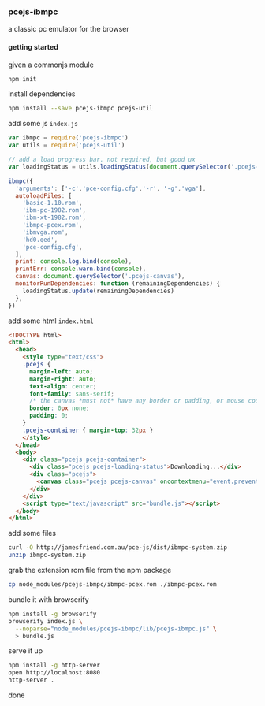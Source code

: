 ### pcejs-ibmpc
a classic pc emulator for the browser

#### getting started
given a commonjs module
```bash
npm init
```
install dependencies
```bash
npm install --save pcejs-ibmpc pcejs-util
```

add some js `index.js`
```js
var ibmpc = require('pcejs-ibmpc')
var utils = require('pcejs-util')

// add a load progress bar. not required, but good ux
var loadingStatus = utils.loadingStatus(document.querySelector('.pcejs-loading-status'))

ibmpc({
  'arguments': ['-c','pce-config.cfg','-r', '-g','vga'],
  autoloadFiles: [
    'basic-1.10.rom',
    'ibm-pc-1982.rom',
    'ibm-xt-1982.rom',
    'ibmpc-pcex.rom',
    'ibmvga.rom',
    'hd0.qed',
    'pce-config.cfg',
  ],
  print: console.log.bind(console),
  printErr: console.warn.bind(console),
  canvas: document.querySelector('.pcejs-canvas'),
  monitorRunDependencies: function (remainingDependencies) {
    loadingStatus.update(remainingDependencies)
  },
})
```

add some html `index.html`
```html
<!DOCTYPE html>
<html>
  <head>
    <style type="text/css">
    .pcejs {
      margin-left: auto;
      margin-right: auto;
      text-align: center;
      font-family: sans-serif;
      /* the canvas *must not* have any border or padding, or mouse coords will be wrong */
      border: 0px none;
      padding: 0;
    }
    .pcejs-container { margin-top: 32px }
    </style>
  </head>
  <body>
    <div class="pcejs pcejs-container">
      <div class="pcejs pcejs-loading-status">Downloading...</div>
      <div class="pcejs">
        <canvas class="pcejs pcejs-canvas" oncontextmenu="event.preventDefault()"></canvas>
      </div>
    </div>
    <script type="text/javascript" src="bundle.js"></script>
  </body>
</html>
```

add some files
```bash
curl -O http://jamesfriend.com.au/pce-js/dist/ibmpc-system.zip
unzip ibmpc-system.zip
```

grab the extension rom file from the npm package
```bash
cp node_modules/pcejs-ibmpc/ibmpc-pcex.rom ./ibmpc-pcex.rom
```

bundle it with browserify
```bash
npm install -g browserify
browserify index.js \
  --noparse="node_modules/pcejs-ibmpc/lib/pcejs-ibmpc.js" \
  > bundle.js
```

serve it up
```bash
npm install -g http-server
open http://localhost:8080
http-server .
```

done
